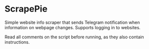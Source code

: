 # ScrapePie
Simple website info scraper that sends Telegram notification when information on webpage changes. Supports logging in to websites.

Read all comments on the script before running, as they also contain instructions.